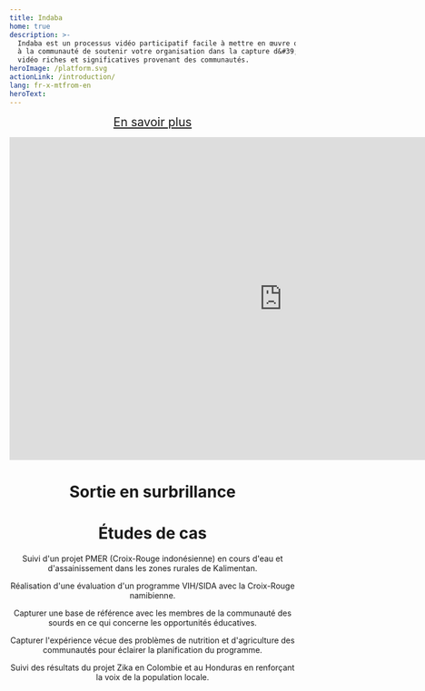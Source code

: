 ```yaml
---
title: Indaba
home: true
description: >-
  Indaba est un processus vidéo participatif facile à mettre en œuvre qui permet
  à la communauté de soutenir votre organisation dans la capture d&#39;histoires
  vidéo riches et significatives provenant des communautés.
heroImage: /platform.svg
actionLink: /introduction/
lang: fr-x-mtfrom-en
heroText:
---
```

<div style="text-align:center;margin-bottom:4em;"> 

<el-button type="danger" style="font-size:150%;margin-bottom:1.2em;" plain> <a href="/fr/guide/">En savoir plus <i class="el-icon-right"></i></a> </el-button> 

<div class="google-slides-container"> 
<iframe src="https://docs.google.com/presentation/d/e/2PACX-1vSyOXiUQkQxnjCEUKnHgFpYrKYhFAlA1i2wLVlmoofpBbOqEyg2HZNLbQXA-tx8b5ZGSbiS1n2lmRSP/embed?start=true&loop=true&delayms=3000" frameborder="0" width="960" height="569" allowfullscreen="true" mozallowfullscreen="true" webkitallowfullscreen="true"></iframe> 
</div> 

# Sortie en surbrillance  

<YouTube id="sLGnJQlsZSE"/> 

# Études de cas  

<el-row :gutter="12"> 

<CaseStudy title="surveillance" date="July 2017" place="Berau, Indonesia" img="/imgs/indonesia.jpg"> 

 Suivi d&#39;un projet PMER (Croix-Rouge indonésienne) en cours d&#39;eau et d&#39;assainissement dans les zones rurales de Kalimentan.  

</CaseStudy> 

<CaseStudy title="Évaluation" date="June 2018" place="Grootfontein, Namibia" img="/imgs/namibia.jpg"> 

 Réalisation d&#39;une évaluation d&#39;un programme VIH/SIDA avec la Croix-Rouge namibienne.  

</CaseStudy> 

<CaseStudy title="Référence" date="August 2018" place="Cario, Egypt" img="/imgs/egypt.jpg"> 

 Capturer une base de référence avec les membres de la communauté des sourds en ce qui concerne les opportunités éducatives.  

</CaseStudy> 

<CaseStudy title="Idéation communautaire" date="April 2019" place="Bangladesh" img="/imgs/bangladesh.jpg"> 

 Capturer l&#39;expérience vécue des problèmes de nutrition et d&#39;agriculture des communautés pour éclairer la planification du programme.  

</CaseStudy> 

<CaseStudy title="surveillance" date="February 2019" place="Columbia &amp; Honduras" img="/imgs/honduras.jpg"> 

 Suivi des résultats du projet Zika en Colombie et au Honduras en renforçant la voix de la population locale.  

</CaseStudy> 

</el-row> 

</div> 
